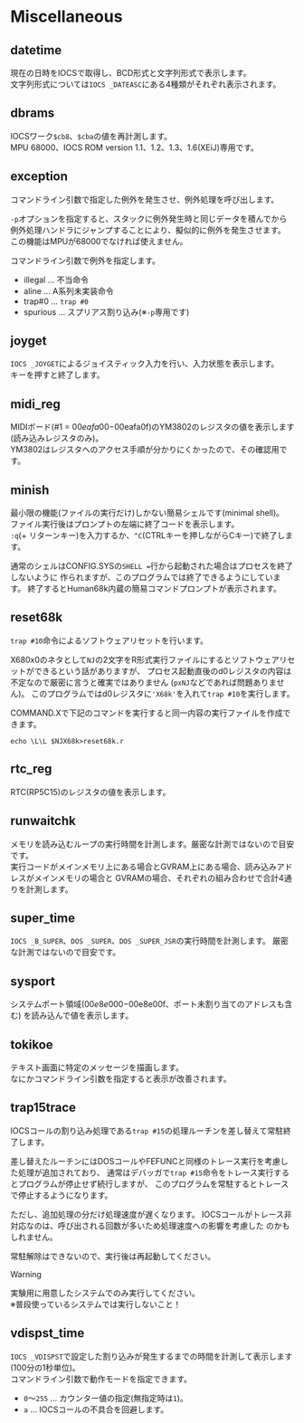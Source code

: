 # Miscellaneous

## datetime
現在の日時をIOCSで取得し、BCD形式と文字列形式で表示します。  
文字列形式については`IOCS _DATEASC`にある4種類がそれぞれ表示されます。


## dbrams
IOCSワーク`$cb8`、`$cba`の値を再計測します。  
MPU 68000、IOCS ROM version 1.1、1.2、1.3、1.6(XEiJ)専用です。


## exception
コマンドライン引数で指定した例外を発生させ、例外処理を呼び出します。  

`-p`オプションを指定すると、スタックに例外発生時と同じデータを積んでから
例外処理ハンドラにジャンプすることにより、擬似的に例外を発生させます。
この機能はMPUが68000でなければ使えません。

コマンドライン引数で例外を指定します。
* illegal ... 不当命令
* aline ... A系列未実装命令
* trap#0 ... `trap #0`
* spurious ... スプリアス割り込み(※`-p`専用です)


## joyget
`IOCS _JOYGET`によるジョイスティック入力を行い、入力状態を表示します。  
キーを押すと終了します。


## midi_reg
MIDIボード(#1 = $00eafa00-$00eafa0f)のYM3802のレジスタの値を表示します(読み込みレジスタのみ)。  
YM3802はレジスタへのアクセス手順が分かりにくかったので、その確認用です。


## minish
最小限の機能(ファイルの実行だけ)しかない簡易シェルです(minimal shell)。  
ファイル実行後はプロンプトの左端に終了コードを表示します。  
`:q`(+ リターンキー)を入力するか、`^C`(CTRLキーを押しながらCキー)で終了します。

通常のシェルはCONFIG.SYSの`SHELL =`行から起動された場合はプロセスを終了しないように
作られますが、このプログラムでは終了できるようにしています。
終了するとHuman68k内蔵の簡易コマンドプロンプトが表示されます。


## reset68k
`trap #10`命令によるソフトウェアリセットを行います。

X680x0のネタとして`NJ`の2文字をR形式実行ファイルにするとソフトウェアリセットができるという話がありますが、
プロセス起動直後のd0レジスタの内容は不定なので厳密に言うと確実ではありません
(`pxNJ`などであれば問題ありません)。
このプログラムではd0レジスタに`'X68k'`を入れて`trap #10`を実行します。

COMMAND.Xで下記のコマンドを実行すると同一内容の実行ファイルを作成できます。
```
echo \L\L $NJX68k>reset68k.r
```


## rtc_reg
RTC(RP5C15)のレジスタの値を表示します。


## runwaitchk
メモリを読み込むループの実行時間を計測します。厳密な計測ではないので目安です。  
実行コードがメインメモリ上にある場合とGVRAM上にある場合、読み込みアドレスがメインメモリの場合と
GVRAMの場合、それぞれの組み合わせで合計4通りを計測します。


## super_time
`IOCS _B_SUPER`、`DOS _SUPER`、`DOS _SUPER_JSR`の実行時間を計測します。
厳密な計測ではないので目安です。


## sysport
システムポート領域($00e8e000-$00e8e00f、ポート未割り当てのアドレスも含む)
を読み込んで値を表示します。


## tokikoe
テキスト画面に特定のメッセージを描画します。  
なにかコマンドライン引数を指定すると表示が改善されます。


## trap15trace
IOCSコールの割り込み処理である`trap #15`の処理ルーチンを差し替えて常駐終了します。

差し替えたルーチンにはDOSコールやFEFUNCと同様のトレース実行を考慮した処理が追加されており、
通常はデバッガで`trap #15`命令をトレース実行するとプログラムが停止せず続行しますが、
このプログラムを常駐するとトレースで停止するようになります。

ただし、追加処理の分だけ処理速度が遅くなります。
IOCSコールがトレース非対応なのは、呼び出される回数が多いため処理速度への影響を考慮した
のかもしれません。

常駐解除はできないので、実行後は再起動してください。

> [!WARNING]
> 実験用に用意したシステムでのみ実行してください。  
> ※普段使っているシステムでは実行しないこと！


## vdispst_time
`IOCS _VDISPST`で設定した割り込みが発生するまでの時間を計測して表示します(100分の1秒単位)。  
コマンドライン引数で動作モードを指定できます。
- `0`～`255` ... カウンター値の指定(無指定時は`1`)。
- `a` ... IOCSコールの不具合を回避します。


